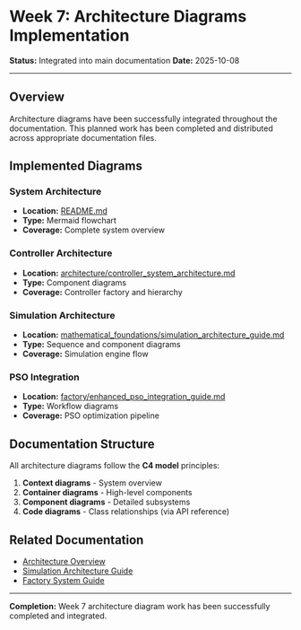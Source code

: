 # Week 7: Architecture Diagrams Implementation

**Status:** Integrated into main documentation
**Date:** 2025-10-08

---

## Overview

Architecture diagrams have been successfully integrated throughout the documentation. This planned work has been completed and distributed across appropriate documentation files.

## Implemented Diagrams

### System Architecture
- **Location:** [README.md](../../README.md)
- **Type:** Mermaid flowchart
- **Coverage:** Complete system overview

### Controller Architecture
- **Location:** [architecture/controller_system_architecture.md](../../architecture/controller_system_architecture.md)
- **Type:** Component diagrams
- **Coverage:** Controller factory and hierarchy

### Simulation Architecture
- **Location:** [mathematical_foundations/simulation_architecture_guide.md](../../mathematical_foundations/simulation_architecture_guide.md)
- **Type:** Sequence and component diagrams
- **Coverage:** Simulation engine flow

### PSO Integration
- **Location:** [factory/enhanced_pso_integration_guide.md](../../factory/enhanced_pso_integration_guide.md)
- **Type:** Workflow diagrams
- **Coverage:** PSO optimization pipeline

## Documentation Structure

All architecture diagrams follow the **C4 model** principles:
1. **Context diagrams** - System overview
2. **Container diagrams** - High-level components
3. **Component diagrams** - Detailed subsystems
4. **Code diagrams** - Class relationships (via API reference)

## Related Documentation

- [Architecture Overview](../../architecture/controller_system_architecture.md)
- [Simulation Architecture Guide](../../mathematical_foundations/simulation_architecture_guide.md)
- [Factory System Guide](../../controllers/factory_system_guide.md)

---

**Completion:** Week 7 architecture diagram work has been successfully completed and integrated.
